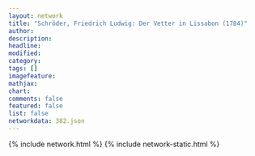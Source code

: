 ```yaml
---
layout: network
title: "Schröder, Friedrich Ludwig: Der Vetter in Lissabon (1784)"
author:
description:
headline:
modified:
category:
tags: []
imagefeature: 
mathjax: 
chart: 
comments: false
featured: false
list: false
networkdata: 382.json
---
```

{% include network.html %}
{% include network-static.html %}
